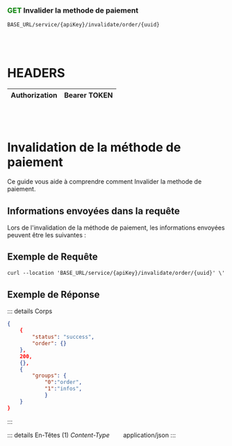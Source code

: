 ### <span style="color:green">GET</span> Invalider la methode de paiement

````
BASE_URL/service/{apiKey}/invalidate/order/{uuid}
````

<br/> <br/>

# HEADERS

| Authorization | Bearer TOKEN |
| ------------- | -----------  |

<br/> <br/>

# Invalidation de la méthode de paiement
Ce guide vous aide à comprendre comment Invalider la methode de paiement.


## Informations envoyées dans la requête

Lors de l'invalidation de la méthode de paiement, les informations envoyées peuvent être les suivantes :


## Exemple de Requête

```txt
curl --location 'BASE_URL/service/{apiKey}/invalidate/order/{uuid}' \'

```


## Exemple de Réponse

::: details Corps  

```json
{
    {
        "status": "success",
        "order": {}
    },
    200,
    {},
    {
        "groups": {
            "0":"order", 
            "1":"infos",
            }
    }
}
```
:::


::: details En-Têtes (1)
 *Content-Type*    &nbsp;&nbsp;&nbsp;&nbsp;&nbsp;&nbsp;     application/json
:::
